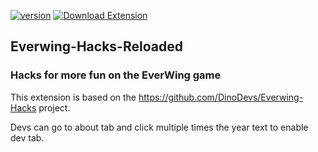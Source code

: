 [![version](https://img.shields.io/badge/Extension%20Version-v2.2.4-green.svg)](https://github.com/0x4754/Everwing-Hacks-Reloaded-Extension/releases/latest)
[![Download Extension](https://img.shields.io/badge/Download-Extension-blue.svg)](https://github.com/0x4754/Everwing-Hacks-Reloaded-Extension/download/v2.2.4/EverWingHacks.v2.2.4.crx)

## Everwing-Hacks-Reloaded
### Hacks for more fun on the EverWing game

This extension is based on the https://github.com/DinoDevs/Everwing-Hacks project.

Devs can go to about tab and click multiple times the year text to enable dev tab.
